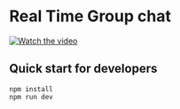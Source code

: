 # Real Time Group chat 

[![Watch the video](https://www.youtube.com/watch?v=uWsxVhqmdYo&t=33s/default.jpg)](https://www.youtube.com/watch?v=uWsxVhqmdYo&t=33s)
## Quick start for developers

```
npm install
npm run dev
```
